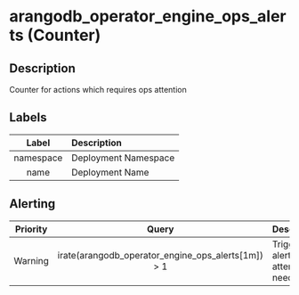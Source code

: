 # arangodb_operator_engine_ops_alerts (Counter)

## Description

Counter for actions which requires ops attention

## Labels

|   Label   | Description          |
|:---------:|:---------------------|
| namespace | Deployment Namespace |
|   name    | Deployment Name      |


## Alerting

| Priority |                       Query                        | Description                                 |
|:--------:|:--------------------------------------------------:|:--------------------------------------------|
| Warning  | irate(arangodb_operator_engine_ops_alerts[1m]) &gt; 1 | Trigger an alert if OPS attention is needed |

